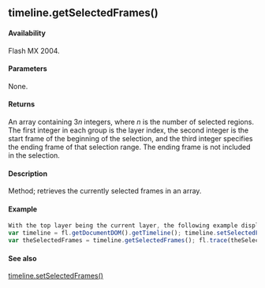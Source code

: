 ## timeline.getSelectedFrames()

#### Availability

Flash MX 2004.

#### Parameters

None.

#### Returns

An array containing 3*n* integers, where *n* is the number of selected regions. The first integer in each group is the layer index, the second integer is the start frame of the beginning of the selection, and the third integer specifies the ending frame of that selection range. The ending frame is not included in the selection.

#### Description

Method; retrieves the currently selected frames in an array.

#### Example

```javascript
With the top layer being the current layer, the following example displays 0,5,10,0,20,25 in the Output panel:
var timeline = fl.getDocumentDOM().getTimeline(); timeline.setSelectedFrames(5,10); timeline.setSelectedFrames(20,25,false);
var theSelectedFrames = timeline.getSelectedFrames(); fl.trace(theSelectedFrames);

```
#### See also

[timeline.setSelectedFrames()](#!wielmic/developers-animatesdk-docs/test/Timeline_object/timeli46.md)
